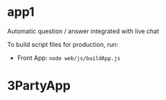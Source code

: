 app1
====

Automatic question / answer integrated with live chat

To build script files for production, run:
* Front App: ```node web/js/buildApp.js```
# 3PartyApp

